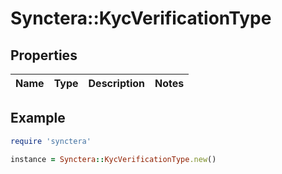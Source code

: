 # Synctera::KycVerificationType

## Properties

| Name | Type | Description | Notes |
| ---- | ---- | ----------- | ----- |

## Example

```ruby
require 'synctera'

instance = Synctera::KycVerificationType.new()
```

